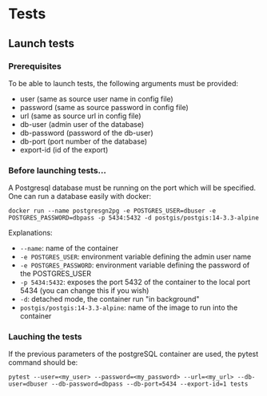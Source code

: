 # Tests

## Launch tests
### Prerequisites
To be able to launch tests, the following arguments must be provided:
- user (same as source user name in config file)
- password (same as source password in config file)
- url (same as source url in config file)
- db-user (admin user of the database)
- db-password (password of the db-user)
- db-port (port number of the database)
- export-id (id of the export)

### Before launching tests...
A Postgresql database must be running on the port which will be specified.
One can run a database easily with docker:

`docker run --name postgresgn2pg -e POSTGRES_USER=dbuser -e POSTGRES_PASSWORD=dbpass -p 5434:5432 -d postgis/postgis:14-3.3-alpine`

Explanations:
- `--name`: name of the container
- `-e POSTGRES_USER`: environment variable defining the admin user name
- `-e POSTGRES_PASSWORD`: environment variable defining the password of the POSTGRES_USER
- `-p 5434:5432`: exposes the port 5432 of the container to the local port 5434
  (you can change this if you wish)
- `-d`: detached mode, the container run "in background"
- `postgis/postgis:14-3.3-alpine`: name of the image to run into the container

### Lauching the tests

If the previous parameters of the postgreSQL container are used, the pytest
command should be:

`pytest --user=<my_user> --password=<my_password> --url=<my_url> --db-user=dbuser --db-password=dbpass --db-port=5434 --export-id=1 tests`


